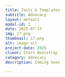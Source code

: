 ```yaml
---
title: Tools & Templates
subtitle: Advocacy
layout: default
modal-id: 2
date: 2025-07-17
img: 17.png
thumbnail: 17.png
alt: image-alt
project-date: 2025
client: Start Bootstrap
category: Advocacy
description: Coming Soon

---
```


